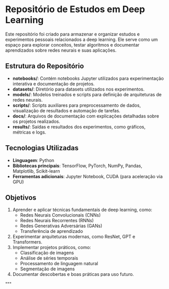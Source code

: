 # Repositório de Estudos em Deep Learning

Este repositório foi criado para armazenar e organizar estudos e experimentos pessoais relacionados a deep learning. Ele serve como um espaço para explorar conceitos, testar algoritmos e documentar aprendizados sobre redes neurais e suas aplicações.

## Estrutura do Repositório

- **notebooks/**: Contém notebooks Jupyter utilizados para experimentação interativa e documentação de projetos.
- **datasets/**: Diretório para datasets utilizados nos experimentos.
- **models/**: Modelos treinados e scripts para definição de arquiteturas de redes neurais.
- **scripts/**: Scripts auxiliares para preprocessamento de dados, visualização de resultados e automação de tarefas.
- **docs/**: Arquivos de documentação com explicações detalhadas sobre os projetos realizados.
- **results/**: Saídas e resultados dos experimentos, como gráficos, métricas e logs.

## Tecnologias Utilizadas

- **Linguagem**: Python  
- **Bibliotecas principais**: TensorFlow, PyTorch, NumPy, Pandas, Matplotlib, Scikit-learn  
- **Ferramentas adicionais**: Jupyter Notebook, CUDA (para aceleração via GPU)

## Objetivos

1. Aprender e aplicar técnicas fundamentais de deep learning, como:
   - Redes Neurais Convolucionais (CNNs)
   - Redes Neurais Recorrentes (RNNs)
   - Redes Generativas Adversárias (GANs)
   - Transferência de aprendizado
2. Experimentar arquiteturas modernas, como ResNet, GPT e Transformers.
3. Implementar projetos práticos, como:
   - Classificação de imagens
   - Análise de séries temporais
   - Processamento de linguagem natural
   - Segmentação de imagens
4. Documentar descobertas e boas práticas para uso futuro.

"""
